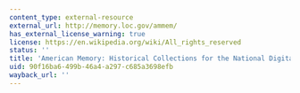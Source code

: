 ```yaml
---
content_type: external-resource
external_url: http://memory.loc.gov/ammem/
has_external_license_warning: true
license: https://en.wikipedia.org/wiki/All_rights_reserved
status: ''
title: 'American Memory: Historical Collections for the National Digital Library'
uid: 90f16ba6-499b-46a4-a297-c685a3698efb
wayback_url: ''
---
```

